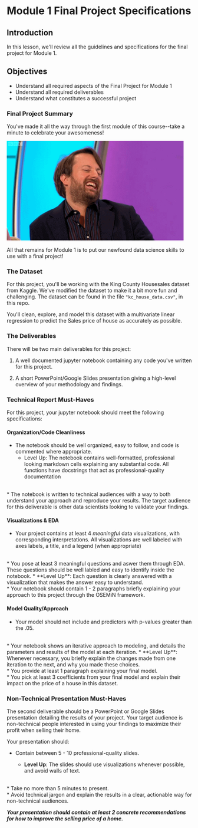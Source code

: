 
# Module 1 Final Project Specifications

## Introduction

In this lesson, we'll review all the guidelines and specifications for the final project for Module 1. 

## Objectives

* Understand all required aspects of the Final Project for Module 1
* Understand all required deliverables
* Understand what constitutes a successful project


### Final Project Summary

You've made it all the way through the first module of this course--take a minute to celebrate your awesomeness! 

<img src='awesome.gif'>

All that remains for Module 1 is to put our newfound data science skills to use with a final project!

### The Dataset

For this project, you'll be working with the King County Housesales dataset from Kaggle. We've modified the dataset to make it a bit more fun and challenging.  The dataset can be found in the file `"kc_house_data.csv"`, in this repo. 

You'll clean, explore, and model this dataset with a multivariate linear regression to predict the Sales price of house as accurately as possible. 

### The Deliverables

There will be two main deliverables for this project:

1. A well documented jupyter notebook containing any code you've written for this project.  

2. A short PowerPoint/Google Slides presentation giving a high-level overview of your methodology and findings.

### Technical Report Must-Haves

For this project, your jupyter notebook should meet the following specifications:

#### Organization/Code Cleanliness

* The notebook should be well organized, easy to follow,  and code is commented where appropriate.  
    * Level Up: The notebook contains well-formatted, professional looking markdown cells explaining any substantial code.  All functions have docstrings that act as professional-quality documentation   
<br>
* The notebook is written to technical audiences with a way to both understand your approach and reproduce your results. The target audience for this deliverable is other data scientists looking to validate your findings. 

#### Visualizations & EDA

* Your project contains at least 4 _meaningful_ data visualizations, with corresponding interpretations. All visualizations are well labeled with axes labels, a title, and a legend (when appropriate)  
<br>  
* You pose at least 3 meaningful questions and aswer them through EDA.  These questions should be well labled and easy to identify inside the notebook. 
    * **Level Up**: Each question is clearly answered with a visualization that makes the answer easy to understand.   
<br>      
* Your notebook should contain 1 - 2 paragraphs briefly explaining your approach to this project through the OSEMiN framework. 
    
#### Model Quality/Approach

* Your model should not include and predictors with p-values greater than the .05.  
<br>
* Your notebook shows an iterative approach to modeling, and details the parameters and results of the model at each iteration.  
    * **Level Up**: Whenever necessary, you briefly explain the changes made from one iteration to the next, and why you made these choices.  
<br>     
* You provide at least 1 paragraph explaining your final model.   
<br>  
* You pick at least 3 coefficients from your final model and explain their impact on the price of a house in this dataset.   



### Non-Technical Presentation Must-Haves

The second deliverable should be a PowerPoint or Google Slides presentation detailing the results of your project.  Your target audience is non-technical people interested in using your findings to maximize their profit when selling their home. 

Your presentation should:

* Contain between 5 - 10 professional-quality slides.  

    * **Level Up**: The slides should use visualizations whenever possible, and avoid walls of text. 
<br>  
* Take no more than 5 minutes to present.   
<br>
* Avoid technical jargon and explain the results in a clear, actionable way for non-technical audiences.   

**_Your presentation should contain at least 2 concrete recommendations for how to improve the selling price of a home._**
